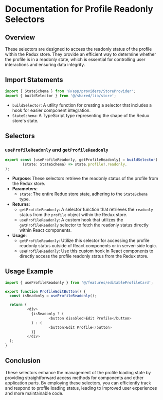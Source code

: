 # Documentation for Profile Readonly  Selectors

## Overview
These selectors are designed to access the readonly status of the profile within the Redux store. They provide an efficient way to determine whether the profile is in a readonly state, which is essential for controlling user interactions and ensuring data integrity.
## Import Statements
```typescript
import { StateSchema } from '@/app/providers/StoreProvider';
import { buildSelector } from '@/shared/lib/store';
```
- `buildSelector`: A utility function for creating a selector that includes a hook for easier component integration.
- `StateSchema`: A TypeScript type representing the shape of the Redux store's state.

## Selectors

### `useProfileReadonly` and `getProfileReadonly`
```typescript
export const [useProfileReadonly, getProfileReadonly] = buildSelector(
        (state: StateSchema) => state.profile?.readonly,
);
```
- **Purpose**: These selectors retrieve the readonly status of the profile from the Redux store.
- **Parameters**:
    - `state`: The entire Redux store state, adhering to the `StateSchema` type.
- **Returns**:
    - `getProfileReadonly`: A selector function that retrieves the `readonly` status from the `profile` object within the Redux store.
    - `useProfileReadonly`: A custom hook that utilizes the `getProfileReadonly` selector to fetch the readonly status directly within React components.
- **Usage**:
    - `getProfileReadonly`: Utilize this selector for accessing the profile readonly status outside of React components or in server-side logic.
    - `useProfileReadonly`: Use this custom hook in React components to directly access the profile readonly status from the Redux store.


## Usage Example
```typescript jsx
import { useProfileReadonly } from '@/features/editableProfileCard';

export function ProfileEditButton() {
  const isReadonly = useProfileReadonly();

  return (
          <div>
            {isReadonly ? (
                    <button disabled>Edit Profile</button>
            ) : (
                    <button>Edit Profile</button>
            )}
          </div>
  );
}
```

## Conclusion
These selectors enhance the management of the profile loading state by providing straightforward access methods for components and other application parts. By employing these selectors, you can efficiently track and respond to profile loading status, leading to improved user experiences and more maintainable code.
